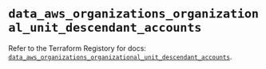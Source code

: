 # `data_aws_organizations_organizational_unit_descendant_accounts`

Refer to the Terraform Registory for docs: [`data_aws_organizations_organizational_unit_descendant_accounts`](https://www.terraform.io/docs/providers/aws/d/organizations_organizational_unit_descendant_accounts).
